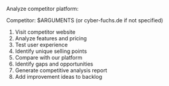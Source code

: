 Analyze competitor platform:

Competitor: $ARGUMENTS (or cyber-fuchs.de if not specified)

1. Visit competitor website
2. Analyze features and pricing
3. Test user experience
4. Identify unique selling points
5. Compare with our platform
6. Identify gaps and opportunities
7. Generate competitive analysis report
8. Add improvement ideas to backlog